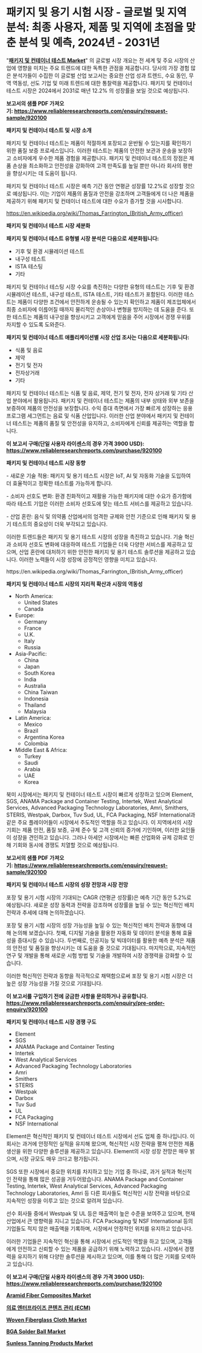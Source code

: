 <p><h1>패키지 및 용기 시험 시장 - 글로벌 및 지역 분석: 최종 사용자, 제품 및 지역에 초점을 맞춘 분석 및 예측, 2024년 - 2031년</h1></p><p>"<strong><a href="https://www.reliableresearchreports.com/package-and-container-testing-r920100">패키지 및 컨테이너 테스트 Market</a></strong>" 의 글로벌 시장 개요는 전 세계 및 주요 시장의 산업에 영향을 미치는 주요 트렌드에 대한 독특한 관점을 제공합니다. 당사의 가장 경험 많은 분석가들이 수집한 이 글로벌 산업 보고서는 중요한 산업 성과 트렌드, 수요 동인, 무역 역동성, 선도 기업 및 미래 트렌드에 대한 통찰력을 제공합니다. 패키지 및 컨테이너 테스트 시장은 2024에서 2031로 매년 12.2% 의 성장률을 보일 것으로 예상됩니다.</p>
<p><strong>보고서의 샘플 PDF 가져오기:&nbsp;<a href="https://www.reliableresearchreports.com/enquiry/request-sample/920100">https://www.reliableresearchreports.com/enquiry/request-sample/920100</a></strong></p>
<p><strong>패키지 및 컨테이너 테스트 및 시장 소개</strong></p>
<p><p>패키지 및 컨테이너 테스트는 제품이 적절하게 포장되고 운반될 수 있는지를 확인하기 위한 품질 보증 프로세스입니다. 이러한 테스트는 제품의 안전한 보관과 운송을 보장하고 소비자에게 우수한 제품 경험을 제공합니다. 패키지 및 컨테이너 테스트의 장점은 제품 손상을 최소화하고 안전성을 강화하여 고객 만족도를 높일 뿐만 아니라 회사의 평판을 향상시키는 데 도움이 됩니다. </p><p>패키지 및 컨테이너 테스트 시장은 예측 기간 동안 연평균 성장률 12.2%로 성장할 것으로 예상됩니다. 이는 기업이 제품의 품질과 안전을 강조하며 고객들에게 더 나은 제품을 제공하기 위해 패키지 및 컨테이너 테스트에 대한 수요가 증가할 것을 시사합니다.</p></p>
<p><a href="https://en.wikipedia.org/wiki/Thomas_Farrington_(British_Army_officer)">https://en.wikipedia.org/wiki/Thomas_Farrington_(British_Army_officer)</a></p>
<p><strong>패키지 및 컨테이너 테스트 시장 세분화</strong></p>
<p><strong>패키지 및 컨테이너 테스트 유형별 시장 분석은 다음으로 세분화됩니다:</strong></p>
<p><ul><li>기후 및 환경 시뮬레이션 테스트</li><li>내구성 테스트</li><li>ISTA 테스팅</li><li>기타</li></ul></p>
<p><p>패키지 및 컨테이너 테스팅 시장 수요를 촉진하는 다양한 유형의 테스트는 기후 및 환경 시뮬레이션 테스트, 내구성 테스트, ISTA 테스트, 기타 테스트가 포함된다. 이러한 테스트는 제품이 다양한 조건에서 안전하게 운송될 수 있는지 확인하고 제품이 제조업체에서 최종 소비자에 이륺어질 때까지 물리적인 손상이나 변형을 방지하는 데 도움을 준다. 또한 테스트는 제품의 내구성을 향상시키고 고객에게 믿음을 주어 시장에서 경쟁 우위를 차지할 수 있도록 도와준다.</p></p>
<p><strong>패키지 및 컨테이너 테스트 애플리케이션별 시장 산업 조사는 다음으로 세분화됩니다:</strong></p>
<p><ul><li>식품 및 음료</li><li>제약</li><li>전기 및 전자</li><li>전자상거래</li><li>기타</li></ul></p>
<p><p>패키지 및 컨테이너 테스트는 식품 및 음료, 제약, 전기 및 전자, 전자 상거래 및 기타 산업 분야에서 활용됩니다. 패키지 및 컨테이너 테스트는 제품의 내부 상태와 외부 보존을 보증하여 제품의 안전성을 보장합니다. 수익 증대 측면에서 가장 빠르게 성장하는 응용 프로그램 세그먼트는 음료 및 식품 산업입니다. 이러한 산업 분야에서 패키지 및 컨테이너 테스트는 제품의 품질 및 안전성을 유지하고, 소비자에게 신뢰를 제공하는 역할을 합니다.</p></p>
<p><strong>이 보고서 구매(단일 사용자 라이센스의 경우 가격 3900 USD): <a href="https://www.reliableresearchreports.com/purchase/920100">https://www.reliableresearchreports.com/purchase/920100</a></strong></p>
<p><strong>패키지 및 컨테이너 테스트 시장 동향</strong></p>
<p><p>- 새로운 기술 적용: 패키지 및 용기 테스트 시장은 IoT, AI 및 자동화 기술을 도입하여 더 효율적이고 정확한 테스트를 가능하게 합니다.</p><p>- 소비자 선호도 변화: 환경 친화적이고 재활용 가능한 패키지에 대한 수요가 증가함에 따라 테스트 기업은 이러한 소비자 선호도에 맞는 테스트 서비스를 제공하고 있습니다.</p><p>- 산업 혼란: 음식 및 의약품 산업에서의 엄격한 규제와 안전 기준으로 인해 패키지 및 용기 테스트의 중요성이 더욱 부각되고 있습니다.</p><p>이러한 트렌드들은 패키지 및 용기 테스트 시장의 성장을 촉진하고 있습니다. 기술 혁신과 소비자 선호도 변화에 대응하여 테스트 기업들은 더욱 다양한 서비스를 제공하고 있으며, 산업 혼란에 대처하기 위한 안전한 패키지 및 용기 테스트 솔루션을 제공하고 있습니다. 이러한 노력들이 시장 성장에 긍정적인 영향을 미치고 있습니다.</p></p>
<p>https://en.wikipedia.org/wiki/Thomas_Farrington_(British_Army_officer)</p>
<p><strong>패키지 및 컨테이너 테스트 시장의 지리적 확산과 시장의 역동성</strong></p>
<p><ul>
    <li>
        North America:
        <ul>
            <li>United States</li>
            <li>Canada</li>
        </ul>
    </li>
    <li>
        Europe:
        <ul>
            <li>Germany</li>
            <li>France</li>
            <li>U.K.</li>
            <li>Italy</li>
            <li>Russia</li>
        </ul>
    </li>
    <li>
        Asia-Pacific:
        <ul>
            <li>China</li>
            <li>Japan</li>
            <li>South Korea</li>
            <li>India</li>
            <li>Australia</li>
            <li>China Taiwan</li>
            <li>Indonesia</li>
            <li>Thailand</li>
            <li>Malaysia</li>
        </ul>
    </li>
    <li>
        Latin America:
        <ul>
            <li>Mexico</li>
            <li>Brazil</li>
            <li>Argentina Korea</li>
            <li>Colombia</li>
        </ul>
    </li>
    <li>
        Middle East & Africa:
        <ul>
            <li>Turkey</li>
            <li>Saudi</li>
            <li>Arabia</li>
            <li>UAE</li>
            <li>Korea</li>
        </ul>
    </li>
    </ul></p>
<p><p>북미 시장에서는 패키지 및 컨테이너 테스트 시장이 빠르게 성장하고 있으며 Element, SGS, ANAMA Package and Container Testing, Intertek, West Analytical Services, Advanced Packaging Technology Laboratories, Amri, Smithers, STERIS, Westpak, Darbox, Tuv Sud, UL, FCA Packaging, NSF International과 같은 주요 플레이어들이 시장에서 주도적인 역할을 하고 있습니다. 이 지역에서의 시장 기회는 제품 안전, 품질 보증, 규제 준수 및 고객 신뢰의 증가에 기인하며, 이러한 요인들이 성장을 견인하고 있습니다. 그러나 아세안 시장에서는 빠른 산업화와 규제 강화로 인해 기회와 동시에 경쟁도 치열할 것으로 예상됩니다.</p></p>
<p><strong>보고서의 샘플 PDF 가져오기:&nbsp;<a href="https://www.reliableresearchreports.com/enquiry/request-sample/920100">https://www.reliableresearchreports.com/enquiry/request-sample/920100</a></strong></p>
<p><strong>패키지 및 컨테이너 테스트 시장의 성장 전망과 시장 전망</strong></p>
<p><p>포장 및 용기 시험 시장의 기대되는 CAGR (연평균 성장률)은 예측 기간 동안 5.2%로 예상됩니다. 새로운 성장 동력과 전략을 강조하며 성장률을 높일 수 있는 혁신적인 배치 전략과 추세에 대해 논의하겠습니다. </p><p>포장 및 용기 시험 시장의 성장 가능성을 높일 수 있는 혁신적인 배치 전략과 동향에 대해 논의해 보겠습니다. 첫째, 디지털 기술을 활용한 자동화 및 데이터 분석을 통해 효율성을 증대시킬 수 있습니다. 두번째로, 인공지능 및 빅데이터를 활용한 예측 분석은 제품의 안전성 및 품질을 향상시키는 데 도움을 줄 것으로 기대됩니다. 마지막으로, 지속적인 연구 및 개발을 통해 새로운 시험 방법 및 기술을 개발하여 시장 경쟁력을 강화할 수 있습니다.</p><p>이러한 혁신적인 전략과 동향을 적극적으로 채택함으로써 포장 및 용기 시험 시장은 더 높은 성장 가능성을 가질 것으로 기대됩니다.</p></p>
<p><strong>이 보고서를 구입하기 전에 궁금한 사항을 문의하거나 공유합니다. <a href="https://www.reliableresearchreports.com/enquiry/pre-order-enquiry/920100">https://www.reliableresearchreports.com/enquiry/pre-order-enquiry/920100</a></strong></p>
<p><strong>패키지 및 컨테이너 테스트 시장 경쟁 구도</strong></p>
<p><ul><li>Element</li><li>SGS</li><li>ANAMA Package and Container Testing</li><li>Intertek</li><li>West Analytical Services</li><li>Advanced Packaging Technology Laboratories</li><li>Amri</li><li>Smithers</li><li>STERIS</li><li>Westpak</li><li>Darbox</li><li>Tuv Sud</li><li>UL</li><li>FCA Packaging</li><li>NSF International</li></ul></p>
<p><p>Element은 혁신적인 패키지 및 컨테이너 테스트 시장에서 선도 업체 중 하나입니다. 이 회사는 과거에 안정적인 실적을 유지해 왔으며, 혁신적인 시장 전략을 펼쳐 안전한 제품 생산을 위한 다양한 솔루션을 제공하고 있습니다. Element의 시장 성장 전망은 매우 밝으며, 시장 규모도 매우 크다고 평가됩니다.</p><p>SGS 또한 시장에서 중요한 위치를 차지하고 있는 기업 중 하나로, 과거 실적과 혁신적인 전략을 통해 많은 성공을 거두어왔습니다. ANAMA Package and Container Testing, Intertek, West Analytical Services, Advanced Packaging Technology Laboratories, Amri 등 다른 회사들도 혁신적인 시장 전략을 바탕으로 지속적인 성장을 이루고 있는 것으로 알려져 있습니다.</p><p>선수 회사들 중에서 Westpak 및 UL 등은 매출액이 높은 수준을 보여주고 있으며, 현재 산업에서 큰 영향력을 지니고 있습니다. FCA Packaging 및 NSF International 등의 기업들도 적지 않은 매출액을 기록하며, 시장에서 안정적인 위치를 유지하고 있습니다.</p><p>이러한 기업들은 지속적인 혁신을 통해 시장에서 선도적인 역할을 하고 있으며, 고객들에게 안전하고 신뢰할 수 있는 제품을 공급하기 위해 노력하고 있습니다. 시장에서 경쟁력을 유지하기 위해 다양한 솔루션을 제시하고 있으며, 이를 통해 더 많은 기회를 모색하고 있습니다.</p></p>
<p><strong>이 보고서 구매(단일 사용자 라이센스의 경우 가격 3900 USD): <a href="https://www.reliableresearchreports.com/purchase/920100">https://www.reliableresearchreports.com/purchase/920100</a></strong></p>
<p><strong><p><a href="https://www.linkedin.com/pulse/aramid-fiber-composites-market-global-insights-sales-trends-nzoaf?trackingId=Na1dpCaJRoGYT77BCJfPgw%3D%3D">Aramid Fiber Composites Market</a></p><p><a href="https://github.com/sougarounis/Market-Research-Report-List-5/blob/main/778165881897.md">의료 엔터프라이즈 콘텐츠 관리 (ECM)</a></p><p><a href="https://github.com/ksleyeze/Market-Research-Report-List-1/blob/main/woven-fiberglass-cloth-market.md">Woven Fiberglass Cloth Market</a></p><p><a href="https://github.com/qndifksd5/Market-Research-Report-List-1/blob/main/bga-solder-ball-market.md">BGA Solder Ball Market</a></p><p><a href="https://github.com/dylanObrien626/Market-Research-Report-List-1/blob/main/sunless-tanning-products-market.md">Sunless Tanning Products Market</a></p></strong></p>
<p></p>